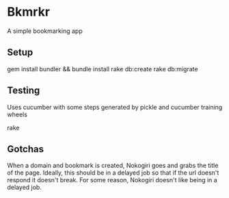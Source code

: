 # Bkmrkr

A simple bookmarking app

## Setup

  gem install bundler && bundle install
  rake db:create
  rake db:migrate

## Testing

Uses cucumber with some steps generated by pickle and cucumber training wheels

  rake

## Gotchas

When a domain and bookmark is created, Nokogiri goes and grabs the title of the page. Ideally, this should be in a delayed job so that if the url doesn't respond it doesn't break. For some reason, Nokogiri doesn't like being in a delayed job.

